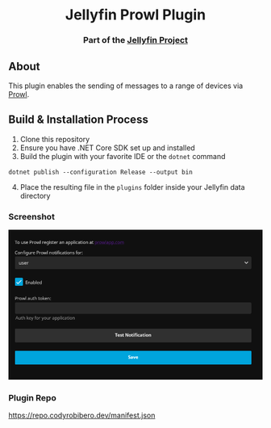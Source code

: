 <h1 align="center">Jellyfin Prowl Plugin</h1>
<h3 align="center">Part of the <a href="https://jellyfin.org/">Jellyfin Project</a></h3>

## About

This plugin enables the sending of messages to a range of devices via <a href="https://www.prowlapp.com/">Prowl</a>.

## Build & Installation Process

1. Clone this repository
2. Ensure you have .NET Core SDK set up and installed
3. Build the plugin with your favorite IDE or the `dotnet` command

```
dotnet publish --configuration Release --output bin
```

4. Place the resulting file in the `plugins` folder inside your Jellyfin data directory

### Screenshot

<img src=screenshot.png>


### Plugin Repo
https://repo.codyrobibero.dev/manifest.json
